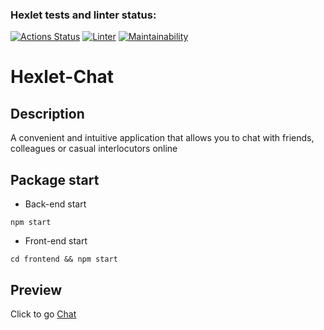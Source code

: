 ### Hexlet tests and linter status:
[![Actions Status](https://github.com/VarWaeR/frontend-project-12/actions/workflows/hexlet-check.yml/badge.svg)](https://github.com/VarWaeR/frontend-project-12/actions)
[![Linter](https://github.com/VarWaeR/frontend-project-12/actions/workflows/linter-check.yml/badge.svg)](https://github.com/VarWaeR/frontend-project-12/actions/workflows/linter-check.yml)
[![Maintainability](https://api.codeclimate.com/v1/badges/6e71efb158d3234bdf66/maintainability)](https://codeclimate.com/github/VarWaeR/frontend-project-12/maintainability)

# Hexlet-Chat

## Description

A convenient and intuitive application that allows you to chat with friends, colleagues or casual interlocutors online

## Package start

* Back-end start
```
npm start
```

* Front-end start

```
cd frontend && npm start
```

## Preview
Click to go [Chat](https://frontend-project-12-546g.onrender.com)
